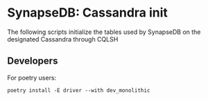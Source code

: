 # SynapseDB: Cassandra init

The following scripts initialize the tables used by SynapseDB on the designated Cassandra through CQLSH

## Developers
For poetry users:
```shell
poetry install -E driver --with dev_monolithic
```
